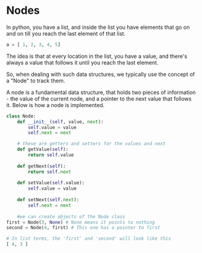 # Nodes

In python, you have a list, and inside the list you have elements that go on and on till you reach the last element of that list.

```python
a = [ 1, 2, 3, 4, 5]
```

The idea is that at every location in the list, you have a value, and there's always a value that follows it until you reach the last element.

So, when dealing with such data structures, we typically use the concept of a "Node" to track them.

A node is a fundamental data structure, that holds two pieces of information - the value of the current node, and a pointer to the next value that follows it. Below is how a node is implemented.

```python
class Node:
    def __init__(self, value, next):
        self.value = value
        self.next = next

    # these are getters and setters for the values and next
    def getValue(self):
        return self.value
    
    def getNext(self):
        return self.next
    
    def setValue(self.value):
        self.value = value
    
    def setNext(self.next):
        self.next = next
    
    #we can create objects of the Node class
first = Node(3, None) # None means it points to nothing
second = Node(4, first) # This one has a pointer to first

# In list terms, the 'first' and 'second' will look like this
[ 4, 3 ]
```
